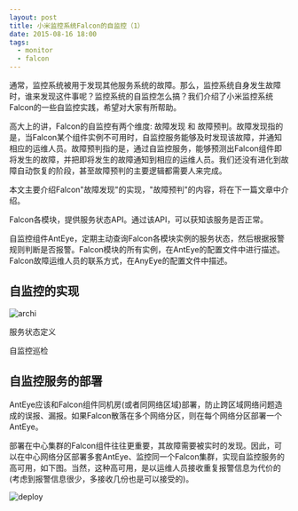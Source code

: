 ```yaml
---
layout: post
title: 小米监控系统Falcon的自监控（1）
date: 2015-08-16 18:00
tags:
  - monitor
  - falcon
---
```


通常，监控系统被用于发现其他服务系统的故障。那么，监控系统自身发生故障时，谁来发现这件事呢？监控系统的自监控怎么搞？我们介绍了小米监控系统Falcon的一些自监控实践，希望对大家有所帮助。

高大上的讲，Falcon的自监控有两个维度: 故障发现 和 故障预判。故障发现指的是，当Falcon某个组件实例不可用时，自监控服务能够及时发现该故障，并通知相应的运维人员。故障预判指的是，通过自监控服务，能够预测出Falcon组件即将发生的故障，并把即将发生的故障通知到相应的运维人员。我们还没有进化到故障自动恢复的阶段，甚至故障预判的主要逻辑都需要人来完成。

本文主要介绍Falcon"故障发现"的实现，"故障预判"的内容，将在下一篇文章中介绍。

Falcon各模块，提供服务状态API。通过该API，可以获知该服务是否正常。

自监控组件AntEye，定期主动查询Falcon各模块实例的服务状态，然后根据报警规则判断是否报警。Falcon模块的所有实例，在AntEye的配置文件中进行描述。Falcon故障运维人员的联系方式，在AnyEye的配置文件中描述。

## 自监控的实现

![archi](https://raw.githubusercontent.com/niean/niean.github.io/master/images/20150816/monitor.archi.png)

服务状态定义


自监控巡检






## 自监控服务的部署
AntEye应该和Falcon组件同机房(或者同网络区域)部署，防止跨区域网络问题造成的误报、漏报。如果Falcon散落在多个网络分区，则在每个网络分区部署一个AntEye。

部署在中心集群的Falcon组件往往更重要，其故障需要被实时的发现。因此，可以在中心网络分区部署多套AntEye、监控同一个Falcon集群，实现自监控服务的高可用，如下图。当然，这种高可用，是以运维人员接收重复报警信息为代价的(考虑到报警信息很少，多接收几份也是可以接受的)。

![deploy](https://raw.githubusercontent.com/niean/niean.github.io/master/images/20150816/monitor.deploy.png)


